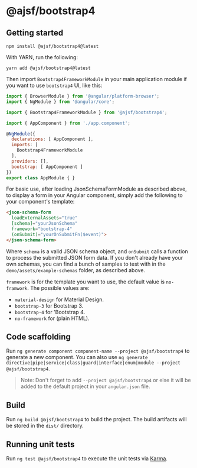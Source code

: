 # @ajsf/bootstrap4

## Getting started

```shell
npm install @ajsf/bootstrap4@latest
```

With YARN, run the following:

```shell
yarn add @ajsf/bootstrap4@latest
```

Then import `Bootstrap4FrameworkModule` in your main application module if you want to use `bootstrap4` UI, like this:

```javascript
import { BrowserModule } from '@angular/platform-browser';
import { NgModule } from '@angular/core';

import { Bootstrap4FrameworkModule } from '@ajsf/bootstrap4';

import { AppComponent } from './app.component';

@NgModule({
  declarations: [ AppComponent ],
  imports: [
    Bootstrap4FrameworkModule
  ],
  providers: [],
  bootstrap: [ AppComponent ]
})
export class AppModule { }
```

For basic use, after loading JsonSchemaFormModule as described above, to display a form in your Angular component, simply add the following to your component's template:

```html
<json-schema-form
  loadExternalAssets="true"
  [schema]="yourJsonSchema"
  framework="bootstrap-4"
  (onSubmit)="yourOnSubmitFn($event)">
</json-schema-form>
```

Where `schema` is a valid JSON schema object, and `onSubmit` calls a function to process the submitted JSON form data. If you don't already have your own schemas, you can find a bunch of samples to test with in the `demo/assets/example-schemas` folder, as described above.

`framework` is for the template you want to use, the default value is `no-framwork`. The possible values are:

* `material-design` for  Material Design.
* `bootstrap-3` for Bootstrap 3.
* `bootstrap-4` for 'Bootstrap 4.
* `no-framework` for (plain HTML).

## Code scaffolding

Run `ng generate component component-name --project @ajsf/bootstrap4` to generate a new component. You can also use `ng generate directive|pipe|service|class|guard|interface|enum|module --project @ajsf/bootstrap4`.
> Note: Don't forget to add `--project @ajsf/bootstrap4` or else it will be added to the default project in your `angular.json` file.

## Build

Run `ng build @ajsf/bootstrap4` to build the project. The build artifacts will be stored in the `dist/` directory.

## Running unit tests

Run `ng test @ajsf/bootstrap4` to execute the unit tests via [Karma](https://karma-runner.github.io).
